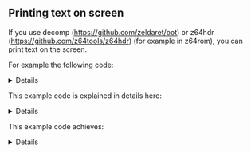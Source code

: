 
## Printing text on screen

If you use decomp (https://github.com/zeldaret/oot) or z64hdr (https://github.com/z64tools/z64hdr) (for example in z64rom),
you can print text on the screen.

For example the following code:

<details>

```c
GfxPrint printer;
Gfx* gfx;

OPEN_DISPS(play->state.gfxCtx, __FILE__, __LINE__);

gfx = POLY_OPA_DISP + 1;
gSPDisplayList(OVERLAY_DISP++, gfx);

GfxPrint_Init(&printer);
GfxPrint_Open(&printer, gfx);

GfxPrint_SetColor(&printer, 255, 0, 255, 255);
GfxPrint_SetPos(&printer, 10, 10);
GfxPrint_Printf(&printer, "Hello");

gfx = GfxPrint_Close(&printer);
GfxPrint_Destroy(&printer);

gSPEndDisplayList(gfx++);
gSPBranchList(POLY_OPA_DISP, gfx);
POLY_OPA_DISP = gfx;

CLOSE_DISPS(play->state.gfxCtx, __FILE__, __LINE__);
```

</details>

This example code is explained in details here:

<details>

```c
// with explanation comments
GfxPrint printer;
Gfx* gfx;

// OPEN_DISPS/CLOSE_DISPS is a macro providing access to the POLY_OPA_DISP and OVERLAY_DISP macro
// (which would otherwise be equivalently accessed like `play->state.gfxCtx->polyOpa.p`/`...->overlay.p`)
// the point is to make debugging easier in case the game crashes (see Tharo's GBD)
OPEN_DISPS(play->state.gfxCtx, __FILE__, __LINE__);

// the dlist will be written in the opa buffer because that buffer is larger,
// but executed from the overlay buffer (overlay draws last, for example the hud is drawn to overlay)
gfx = POLY_OPA_DISP + 1;
gSPDisplayList(OVERLAY_DISP++, gfx);

// initialize GfxPrint struct
GfxPrint_Init(&printer);
GfxPrint_Open(&printer, gfx);

// set color to opaque pink
GfxPrint_SetColor(&printer, 255, 0, 255, 255);
// set position to somewhere near screen center
GfxPrint_SetPos(&printer, 10, 10);
// write Hello at previously set position with previously set color
GfxPrint_Printf(&printer, "Hello");

// end of text printing
gfx = GfxPrint_Close(&printer);
GfxPrint_Destroy(&printer);

gSPEndDisplayList(gfx++);
// make the opa dlist jump over the part that will be executed as part of overlay
gSPBranchList(POLY_OPA_DISP, gfx);
POLY_OPA_DISP = gfx;

CLOSE_DISPS(play->state.gfxCtx, __FILE__, __LINE__);
```

(note this assumes the current function has `PlayState* play` either as a variable or an argument, which is usually the case)

</details>

This example code achieves:

<details>

![](https://cdn.discordapp.com/attachments/915273929369731173/924577222000508948/unknown.png)

(code put at the end of `Play_Draw` for this screenshot, with `PlayState* play = this;`)

</details>
